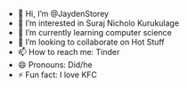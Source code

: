 - 👋 Hi, I’m @JaydenStorey
- 👀 I’m interested in Suraj Nicholo Kurukulage
- 🌱 I’m currently learning computer science
- 💞️ I’m looking to collaborate on Hot Stuff
- 📫 How to reach me: Tinder
- 😄 Pronouns: Did/he
- ⚡ Fun fact: I love KFC



